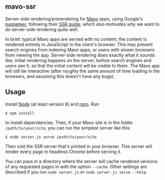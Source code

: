 mavo-ssr
--------

Server-side rendering/prerendering for [Mavo](https://mavo.io/) apps, using Google's [puppeteer](https://developers.google.com/web/tools/puppeteer/), following their [SSR guide](https://developers.google.com/web/tools/puppeteer/articles/ssr), which also motivates why we want to do server-side rendering quite well.

In brief: typical Mavo apps are served with no content; the content is rendered entirely in JavaScript in the client's browser. This may prevent search engines from indexing Mavo apps, or users with slower browsers from viewing the app. Server-side rendering does exactly what it sounds like; initial rendering happens on the server, before search engines and users see it, so that the initial content will be visible to them. The Mavo app will still be interactive (after roughly the same amount of time loading in the browsers, and assuming this doesn't have any bugs).

Usage
-----

Install [Node](https://nodejs.org/) (at least version 8) and [npm](https://www.npmjs.com/). Run

```
$ npm install
```

to install dependencies. Then, if your Mavo site is in the folder `/path/to/your/site`, you can run the simplest server like this:

```
$ node server.js serve /path/to/your/site
```

Then visit the SSR server that's printed in your browser. This server will render every page in headless Chrome before serving it.

You can pass in a directory where the server will cache rendered versions of any requested pages in with the option `--cache`. Other settings are described if you run `node server.js` or `node server.js serve --help`.
